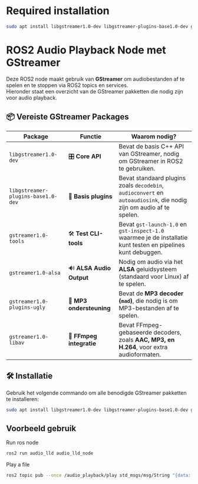 # Required installation

```bash
sudo apt install libgstreamer1.0-dev libgstreamer-plugins-base1.0-dev gstreamer1.0-tools gstreamer1.0-alsa gstreamer1.0-plugins-ugly gstreamer1.0-libav
```

# ROS2 Audio Playback Node met GStreamer

Deze ROS2 node maakt gebruik van **GStreamer** om audiobestanden af te spelen en te stoppen via ROS2 topics en services.  
Hieronder staat een overzicht van de GStreamer pakketten die nodig zijn voor audio playback.

## 📦 Vereiste GStreamer Packages

| **Package**                           | **Functie** | **Waarom nodig?** |
|---------------------------------------|------------|-------------------|
| `libgstreamer1.0-dev`                 | 🎛️ **Core API** | Bevat de basis C++ API van GStreamer, nodig om GStreamer in ROS2 te gebruiken. |
| `libgstreamer-plugins-base1.0-dev`    | 🔧 **Basis plugins** | Bevat standaard plugins zoals `decodebin`, `audioconvert` en `autoaudiosink`, die nodig zijn om audio af te spelen. |
| `gstreamer1.0-tools`                  | 🛠️ **Test CLI-tools** | Bevat `gst-launch-1.0` en `gst-inspect-1.0` waarmee je de installatie kunt testen en pipelines kunt debuggen. |
| `gstreamer1.0-alsa`                   | 🔊 **ALSA Audio Output** | Nodig om audio via het **ALSA** geluidsysteem (standaard voor Linux) af te spelen. |
| `gstreamer1.0-plugins-ugly`           | 🎵 **MP3 ondersteuning** | Bevat de **MP3 decoder (`mad`)**, die nodig is om MP3-bestanden af te spelen. |
| `gstreamer1.0-libav`                  | 🎥 **FFmpeg integratie** | Bevat FFmpeg-gebaseerde decoders, zoals **AAC, MP3, en H.264**, voor extra audioformaten. |

## 🛠 Installatie

Gebruik het volgende commando om alle benodigde GStreamer pakketten te installeren:
```bash
sudo apt install libgstreamer1.0-dev libgstreamer-plugins-base1.0-dev gstreamer1.0-tools gstreamer1.0-alsa gstreamer1.0-plugins-ugly gstreamer1.0-libav
```

## Voorbeeld gebruik
Run ros node
```bash
ros2 run audio_lld audio_lld_node
```

Play a file
```bash
ros2 topic pub --once /audio_playback/play std_msgs/msg/String "{data: '/home/hcl/Downloads/hello.mp3'}"
```
